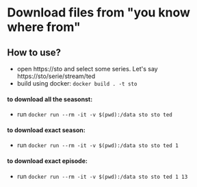# Download files from "you know where from"

## How to use?

* open https://sto and select some series. Let's say https://sto/serie/stream/ted
* build using docker: `docker build . -t sto`

#### to download all the seasonst:

* run `docker run --rm -it -v $(pwd):/data sto sto ted`

#### to download exact season:

* run `docker run --rm -it -v $(pwd):/data sto sto ted 1`

#### to download exact episode:

* run `docker run --rm -it -v $(pwd):/data sto sto ted 1 13`
